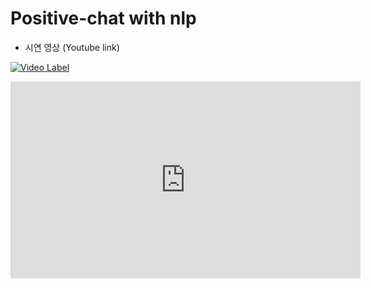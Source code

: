 # Positive-chat with nlp

* 시연 영상 (Youtube link)

[![Video Label](https://user-images.githubusercontent.com/18053479/101383783-e633ca80-38fc-11eb-8809-aa7afba42389.PNG)](https://youtu.be/mhc3Qf3GtWY)

<iframe width="560" height="315" src="https://youtu.be/mhc3Qf3GtWY" frameborder="0" allowfullscreen></iframe>
